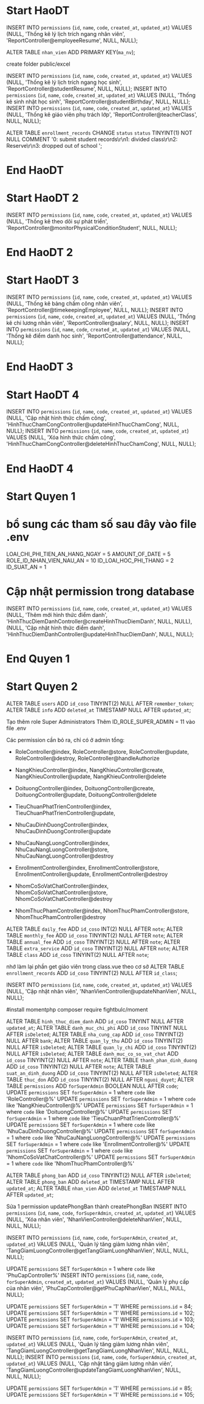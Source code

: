 # Start HaoDT

INSERT INTO `permissions` (`id`, `name`, `code`, `created_at`, `updated_at`) VALUES (NULL, 'Thống kê lý lịch trích ngang nhân viên', 'ReportController@employeeResume', NULL, NULL);

ALTER TABLE `nhan_vien` ADD PRIMARY KEY(`ma_nv`);

create folder public/excel

INSERT INTO `permissions` (`id`, `name`, `code`, `created_at`, `updated_at`) VALUES (NULL, 'Thống kê lý lịch trích ngang học sinh', 'ReportController@studentResume', NULL, NULL);
INSERT INTO `permissions` (`id`, `name`, `code`, `created_at`, `updated_at`) VALUES (NULL, 'Thống kê sinh nhật học sinh', 'ReportController@studentBirthday', NULL, NULL);
INSERT INTO `permissions` (`id`, `name`, `code`, `created_at`, `updated_at`) VALUES (NULL, 'Thống kê giáo viên phụ trách lớp', 'ReportController@teacherClass', NULL, NULL);

ALTER TABLE `enrollment_records` CHANGE `status` `status` TINYINT(1) NOT NULL COMMENT '0: submit student records\r\n1: divided class\r\n2: Reserve\r\n3: dropped out of school ';

# End HaoDT

# Start HaoDT 2

INSERT INTO `permissions` (`id`, `name`, `code`, `created_at`, `updated_at`) VALUES (NULL, 'Thống kê theo dõi sự phát triển', 'ReportController@monitorPhysicalConditionStudent', NULL, NULL);

# End HaoDT 2

# Start HaoDT 3

INSERT INTO `permissions` (`id`, `name`, `code`, `created_at`, `updated_at`) VALUES (NULL, 'Thống kê bảng chấm công nhân viên', 'ReportController@timekeepingEmployee', NULL, NULL);
INSERT INTO `permissions` (`id`, `name`, `code`, `created_at`, `updated_at`) VALUES (NULL, 'Thống kê chi lương nhân viên', 'ReportController@salary', NULL, NULL);
INSERT INTO `permissions` (`id`, `name`, `code`, `created_at`, `updated_at`) VALUES (NULL, 'Thống kê điểm danh học sinh', 'ReportController@attendance', NULL, NULL);

# End HaoDT 3

# Start HaoDT 4

INSERT INTO `permissions` (`id`, `name`, `code`, `created_at`, `updated_at`) VALUES (NULL, 'Cập nhật hình thức chấm công', 'HinhThucChamCongController@updateHinhThucChamCong', NULL, NULL);
INSERT INTO `permissions` (`id`, `name`, `code`, `created_at`, `updated_at`) VALUES (NULL, 'Xóa hình thức chấm công', 'HinhThucChamCongController@deleteHinhThucChamCong', NULL, NULL);

# End HaoDT 4

# Start Quyen 1

# bổ sung các tham số sau đây vào file .env

LOAI_CHI_PHI_TIEN_AN_HANG_NGAY = 5
AMOUNT_OF_DATE = 5
ROLE_ID_NHAN_VIEN_NAU_AN = 10
ID_LOAI_HOC_PHI_THANG = 2
ID_SUAT_AN = 1

# Cập nhật permission trong database

INSERT INTO `permissions` (`id`, `name`, `code`, `created_at`, `updated_at`) VALUES (NULL, 'Thêm mới hình thức điểm danh', 'HinhThucDiemDanhController@createHinhThucDiemDanh', NULL, NULL), (NULL, 'Cập nhật hình thức điểm danh', 'HinhThucDiemDanhController@updateHinhThucDiemDanh', NULL, NULL);

# End Quyen 1

# Start Quyen 2

ALTER TABLE `users` ADD `id_coso` TINYINT(2) NULL AFTER `remember_token`;
ALTER TABLE `info` ADD `deleted_at` TIMESTAMP NULL AFTER `updated_at`;

Tạo thêm role Super Administrators
Thêm ID_ROLE_SUPER_ADMIN = 11 vào file .env

Các permission cần bỏ ra, chỉ có ở admin tổng:

-   RoleController@index, RoleController@store, RoleController@update, RoleController@destroy, RoleController@handleAuthorize

-   NangKhieuController@index, NangKhieuController@create, NangKhieuController@update, NangKhieuController@delete

-   DoituongController@index, DoituongController@create, DoituongController@update, DoituongController@delete

-   TieuChuanPhatTrienController@index, TieuChuanPhatTrienController@update,

-   NhuCauDinhDuongController@index, NhuCauDinhDuongController@update

-   NhuCauNangLuongController@index, NhuCauNangLuongController@store, NhuCauNangLuongController@destroy

-   EnrollmentController@index, EnrollmentController@store, EnrollmentController@update, EnrollmentController@destroy

-   NhomCoSoVatChatController@index, NhomCoSoVatChatController@store, NhomCoSoVatChatController@destroy

-   NhomThucPhamController@index, NhomThucPhamController@store, NhomThucPhamController@destroy

ALTER TABLE `daily_fee` ADD `id_coso` INT(2) NULL AFTER `note`;
ALTER TABLE `monthly_fee` ADD `id_coso` TINYINT(2) NULL AFTER `note`;
ALTER TABLE `annual_fee` ADD `id_coso` TINYINT(2) NULL AFTER `note`;
ALTER TABLE `extra_service` ADD `id_coso` TINYINT(2) NULL AFTER `note`;
ALTER TABLE `class` ADD `id_coso` TINYINT(2) NULL AFTER `note`;

nhớ làm lại phần get giáo viên trong class.vue theo cơ sở
ALTER TABLE `enrollment_records` ADD `id_coso` TINYINT(2) NULL AFTER `id_class`;

INSERT INTO `permissions` (`id`, `name`, `code`, `created_at`, `updated_at`) VALUES (NULL, 'Cập nhật nhân viên', 'NhanVienController@updateNhanVien', NULL, NULL);

#install momentphp
composer require fightbulc/moment

ALTER TABLE `hinh_thuc_diem_danh` ADD `id_coso` TINYINT NULL AFTER `updated_at`;
ALTER TABLE `danh_muc_chi_phi` ADD `id_coso` TINYINT NULL AFTER `isDeleted`;
ALTER TABLE `nha_cung_cap` ADD `id_coso` TINYINT(2) NULL AFTER `bank`;
ALTER TABLE `quan_ly_thu` ADD `id_coso` TINYINT(2) NULL AFTER `isDeleted`;
ALTER TABLE `quan_ly_chi` ADD `id_coso` TINYINT(2) NULL AFTER `isDeleted`;
ALTER TABLE `danh_muc_co_so_vat_chat` ADD `id_coso` TINYINT(2) NULL AFTER `note`;
ALTER TABLE `thanh_phan_dinh_duong` ADD `id_coso` TINYINT(2) NULL AFTER `note`;
ALTER TABLE `suat_an_dinh_duong` ADD `id_coso` TINYINT(2) NULL AFTER `isDeleted`;
ALTER TABLE `thuc_don` ADD `id_coso` TINYINT(2) NULL AFTER `nguoi_duyet`;
ALTER TABLE `permissions` ADD `forSuperAdmin` BOOLEAN NULL AFTER `code`;
UPDATE `permissions` SET `forSuperAdmin` = 1 where `code` like 'RoleController@%'
UPDATE `permissions` SET `forSuperAdmin` = 1 where `code` like 'NangKhieuController@%'
UPDATE `permissions` SET `forSuperAdmin` = 1 where `code` like 'DoituongController@%'
UPDATE `permissions` SET `forSuperAdmin` = 1 where `code` like 'TieuChuanPhatTrienController@%'
UPDATE `permissions` SET `forSuperAdmin` = 1 where `code` like 'NhuCauDinhDuongController@%'
UPDATE `permissions` SET `forSuperAdmin` = 1 where `code` like 'NhuCauNangLuongController@%'
UPDATE `permissions` SET `forSuperAdmin` = 1 where `code` like 'EnrollmentController@%'
UPDATE `permissions` SET `forSuperAdmin` = 1 where `code` like 'NhomCoSoVatChatController@%'
UPDATE `permissions` SET `forSuperAdmin` = 1 where `code` like 'NhomThucPhamController@%'

ALTER TABLE `phong_ban` ADD `id_coso` TINYINT(2) NULL AFTER `isDeleted`;
ALTER TABLE `phong_ban` ADD `deleted_at` TIMESTAMP NULL AFTER `updated_at`;
ALTER TABLE `nhan_vien` ADD `deleted_at` TIMESTAMP NULL AFTER `updated_at`;

Sửa 1 permission updatePhongBan thành createPhongBan
INSERT INTO `permissions` (`id`, `name`, `code`, `forSuperAdmin`, `created_at`, `updated_at`) VALUES (NULL, 'Xóa nhân viên', 'NhanVienController@deleteNhanVien', NULL, NULL, NULL);

INSERT INTO `permissions` (`id`, `name`, `code`, `forSuperAdmin`, `created_at`, `updated_at`) VALUES (NULL, 'Quản lý tăng giảm lương nhân viên', 'TangGiamLuongController@getTangGiamLuongNhanVien', NULL, NULL, NULL);

UPDATE `permissions` SET `forSuperAdmin` = 1 where `code` like 'PhuCapController%'
INSERT INTO `permissions` (`id`, `name`, `code`, `forSuperAdmin`, `created_at`, `updated_at`) VALUES (NULL, 'Quản lý phụ cấp của nhân viên', 'PhuCapController@getPhuCapNhanVien', NULL, NULL, NULL);

UPDATE `permissions` SET `forSuperAdmin` = '1' WHERE `permissions`.`id` = 84;
UPDATE `permissions` SET `forSuperAdmin` = '1' WHERE `permissions`.`id` = 102;
UPDATE `permissions` SET `forSuperAdmin` = '1' WHERE `permissions`.`id` = 103;
UPDATE `permissions` SET `forSuperAdmin` = '1' WHERE `permissions`.`id` = 104;

INSERT INTO `permissions` (`id`, `name`, `code`, `forSuperAdmin`, `created_at`, `updated_at`) VALUES (NULL, 'Quản lý tăng giảm lương nhân viên', 'TangGiamLuongController@getTangGiamLuongNhanVien', NULL, NULL, NULL);
INSERT INTO `permissions` (`id`, `name`, `code`, `forSuperAdmin`, `created_at`, `updated_at`) VALUES (NULL, 'Cập nhật tăng giảm lương nhân viên', 'TangGiamLuongController@updateTangGiamLuongNhanVien', NULL, NULL, NULL);

UPDATE `permissions` SET `forSuperAdmin` = '1' WHERE `permissions`.`id` = 85;
UPDATE `permissions` SET `forSuperAdmin` = '1' WHERE `permissions`.`id` = 105;

